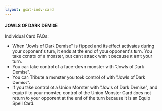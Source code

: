 ```yaml
---
layout: goat-indv-card
---
```


#### JOWLS OF DARK DEMISE

Individual Card FAQs:

*   When "Jowls of Dark Demise" is flipped and its effect activates during your opponent's turn, it ends at the end of your opponent's turn. You take control of a monster, but can’t attack with it because it isn’t your turn.
*   You can take control of a face-down monster with "Jowls of Dark Demise".
*   You can Tribute a monster you took control of with "Jowls of Dark Demise".
*   If you take control of a Union Monster with "Jowls of Dark Demise", and equip it to your monster, control of the Union Monster Card does not return to your opponent at the end of the turn because it is an Equip Spell Card.